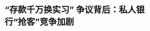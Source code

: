 <!DOCTYPE html>
<html lang="zh-CN">

<head>
    
<title>“存款千万换实习” 争议背后：私人银行“抢客”竞争加剧_腾讯新闻</title>
<meta name="keywords" content="私人银行,高净值人群,高净值客户,兴业银行,实习,中国工商银行,存款">
<meta name="description" content="图片由AI生成伴随兴业银行的道歉，该行“存入1000万可获得名企实习机会”项目因有损公平竞争等诸多因素而关停。不过，目前各大银行的私人银行“抢客大战”仍在暗流涌动。实际上，服务好高净值客户的子女教育、为留学实习提供便利，本身正是私人银行的重要工作之一，也是私行揽客的常规动作。比如，中信银行私人银行联手集团...">
<meta name="author" content="腾讯网">
<meta name="copyright" content="Copyright 1998 - 2025 Tencent. All Rights Reserved">
<meta property="og:type" content="news" />

<meta property="og:title" content="“存款千万换实习” 争议背后：私人银行“抢客”竞争加剧_腾讯新闻" />
<meta property="og:description" content="图片由AI生成伴随兴业银行的道歉，该行“存入1000万可获得名企实习机会”项目因有损公平竞争等诸多因素而关停。不过，目前各大银行的私人银行“抢客大战”仍在暗流涌动。实际上，服务好高净值客户的子女教育、为留学实习提供便利，本身正是私人银行的重要工作之一，也是私行揽客的常规动作。比如，中信银行私人银行联手集团..." />
<meta property="og:url" content="https://news.qq.com/rain/a/20250530A06BYM00" />
<meta property="og:image" content="https://inews.gtimg.com/news_ls/OgVkufSbjlDGcJCSB4qVeppTCJRdqev-h8tkgfCOBaGi0AA_640330/0" />
<meta property="article:author" content="南方都市报" />
<meta property="article:published_time" content="2025-05-30 15:46:13" />
<meta property="category" content="finance" />

<meta name="baidu-site-verification" content="jJeIJ5X7pP" />
    <meta charset="utf-8" />
<meta http-equiv="X-UA-Compatible" content="IE=Edge" />
<meta name="viewport" content="width=device-width, initial-scale=1, shrink-to-fit=no" />
<link rel="dns-prefetch" href="mat1.gtimg.com">
<link rel="dns-prefetch" href="i.news.qq.com">
<link rel="shortcut icon" href="https://mat1.gtimg.com/qqcdn/qqindex2021/favicon.ico">
<script nomodule="true" src="https://mat1.gtimg.com/qqcdn/qqindex2021/common-static/20240515201444/core3-37-1.min.js"></script>
<script>
  try {
    if (!window.IntersectionObserver) {
      var observerScript = document.createElement('script');
      observerScript.src = "https://mat1.gtimg.com/qqcdn/qqindex2021/common-static/20241024141058/intersection-observer-polyfill.js";
      document.head.appendChild(observerScript);
    }
  } catch (error) {}
</script>

<script>
  try {
    if (!Element.prototype.scrollTo) {
      var scrollScript = document.createElement('script');
      scrollScript.src = "https://mat1.gtimg.com/qqcdn/qqindex2021/common-static/20241025153001/scroll-behavior-polyfill.js";
      document.head.appendChild(scrollScript);
    }
  } catch (error) {}
</script>
<script>
  try {
    if ('scrollRestoration' in window.history) {
      window.history.scrollRestoration = 'manual';
    }
    window.isPcClient = Boolean(window.electron) && (
      window.navigator.userAgent.indexOf('pc-client') > 0 ||
      window.navigator.userAgent.indexOf('TencentNews') > 0
    );
  } catch {}
</script>
<script>
  try {
    if (window.isPcClient) {
      var bodyStyle = document.createElement('style');
      bodyStyle.innerText = 'body{ zoom: 0.95 }';
      document.head.appendChild(bodyStyle);
    }
  } catch {}
</script>
<script>
  window.DATA = {"url":"https://view.inews.qq.com/a/20250530A06BYM00","article_id":"20250530A06BYM00","article_type":"0","title":"“存款千万换实习” 争议背后：私人银行“抢客”竞争加剧","desc":"图片由AI生成伴随兴业银行的道歉，该行“存入1000万可获得名企实习机会”项目因有损公平竞争等诸多因素而关停。不过，目前各大银行的私人银行“抢客大战”仍在暗流涌动。实际上，服务好高净值客户的子女教育、为留学实习提供便利，本身正是私人银行的重要工作之一，也是私行揽客的常规动作。比如，中信银行私人银行联手集团...","iNewsRecommendLevel":1,"abstract":"图片由AI生成伴随兴业银行的道歉，该行“存入1000万可获得名企实习机会”项目因有损公平竞争等诸多因素而关停。不过，目前各大银行的私人银行“抢客大战”仍在暗流涌动。实际上，服务好高净值客户的子女教育、为留学实习提供便利，本身正是私人银行的重要工作之一，也是私行揽客的常规动作。比如，中信银行私人银行联手集团...","catalog1":"finance","ad_channel_sign":"finance","introduction":"","media":"南方都市报","media_id":"5054587","pubtime":"2025-05-30 15:46:13","comment_id":"8416195371","political":0,"cmsId":"20250530A06BYM00","cms_id":"20250530A06BYM00","closeAllAd":0,"closeAllFavorite":false,"originContent":{"directory":{"ai_list":[{"desc":"兴业银行道歉并关停争议项目","link":"AIPOS_0"},{"desc":"私人银行服务高净值客户子女教育","link":"AIPOS_1"},{"desc":"各大银行维系高净值客户方法论","link":"AIPOS_2"},{"desc":"私人银行资产管理规模增长","link":"AIPOS_3"},{"desc":"私人银行服务精细化差异化","link":"AIPOS_4"}],"enable":2,"list":null},"text":"\u003cdiv class=\"rich_media_content\"\u003e\u003cdiv class=\"section nd-element nd-img\" data-exeditor-arbitrary-box=\"wrap\"\u003e\u003cp\u003e\u003c!--IMG_0--\u003e\u003c/p\u003e\u003cp style=\"line-height: 24px; margin-bottom: 0px; margin-left: 0px; margin-right: 0px; margin-top: 10px; padding: 0px\" class=\"nd-element J_ndimg_h5\"\u003e\u003cspan style=\"font-size: 16px\"\u003e\u003cspan style=\"color: rgb(141, 141, 141)\"\u003e图片由AI生成\u003c/span\u003e\u003c/span\u003e\u003c/p\u003e\u003c/div\u003e\u003csection style=\"border: 0px none; box-sizing: border-box; padding: 0px; position: relative\" class=\"section ndappeditor ndappeditorv3\" data-exeditor-arbitrary-box=\"wrap\"\u003e\u003csection style=\"background-color: #f3f4f5; color: #999; margin: 0px auto; padding: 35px\" class=\"bgcolor-change\" data-exeditor-arbitrary-box=\"wrap\"\u003e\u003cp style=\"background-color: transparent\"\u003e\u003cspan style=\"color: rgb(153, 153, 153)\"\u003e\u003cspan style=\"background-color: transparent\"\u003e伴随\u003c!--SECURE_LINK_BEGIN_0--\u003e兴业银行\u003c!--SECURE_LINK_END_0--\u003e的道歉，该行“存入1000万可获得名企实习机会”项目因有损公平竞争等诸多因素而关停。不过，目前各大银行的私人银行“抢客大战”仍在暗流涌动。\u003c/span\u003e\u003c/span\u003e\u003c/p\u003e\u003cp style=\"background-color: transparent\"\u003e\u003c/p\u003e\u003cp style=\"background-color: transparent\"\u003e\u003cspan style=\"color: rgb(153, 153, 153)\"\u003e\u003cspan style=\"background-color: transparent\"\u003e实际上，服务好高净值客户的子女教育、为留学实习提供便利，本身正是私人银行的重要工作之一，也是私行揽客的常规动作。比如，\u003c!--SECURE_LINK_BEGIN_1--\u003e中信银行\u003c!--SECURE_LINK_END_1--\u003e私人银行联手集团内各金融公司资源，为高净值客户子女打造集合金融全牌照和实业平台的实习资源，提供“1周集训+2至4周实习”机会等。在招联首席研究员董希淼看来，“相互提供支持是符合商业逻辑的”。\u003c/span\u003e\u003c/span\u003e\u003c/p\u003e\u003cp style=\"background-color: transparent\"\u003e\u003c/p\u003e\u003cp style=\"background-color: transparent\"\u003e\u003cspan style=\"color: rgb(153, 153, 153)\"\u003e\u003cspan style=\"background-color: transparent\"\u003e不只是子女教育，南都湾财社记者注意到，目前各大银行维系高净值客户的“方法论”不一，可谓各有招式、各显神通。\u003c/span\u003e\u003c/span\u003e\u003c/p\u003e\u003c/section\u003e\u003c!--MID_AD_0--\u003e\u003c!--EOP_0--\u003e\u003c/section\u003e\u003c!--MID_ARTICLE_AD_0--\u003e\u003c!--PARAGRAPH_0--\u003e\u003cblockquote\u003e\u003cp\u003e\u003cstrong\u003e剑指高净值圈层\u003c/strong\u003e\u003c/p\u003e\u003cp\u003e\u003cstrong\u003e向慈善、科技、医养等板块“出牌”\u003c/strong\u003e\u003c/p\u003e\u003c/blockquote\u003e\u003cp\u003e\u003cstrong\u003e\u003c!--SECURE_LINK_BEGIN_2--\u003e工商银行\u003c!--SECURE_LINK_END_2--\u003e\u003c/strong\u003e私人银行为高端客群打出“\u003cstrong\u003e金融赋能慈善\u003c/strong\u003e”牌。在中华慈善总会2025年善家传承交流会上，私人银行部相关人士介绍，工商银行目前服务的私银客户超过30万户，相当一部分私银客户已参与或计划\u003cstrong\u003e参与慈善捐赠\u003c/strong\u003e，以企业家为代表的高净值人群已成为我国慈善事业的中坚力量。加强对高净值人群参与慈善的规律研究，对构建大慈善发展格局具有重要意义。\u003c/p\u003e\u003cp\u003e另一家国有大行也在深化服务品质。 2024年末，\u003cstrong\u003e建行私人银行中心\u003c/strong\u003e共计248家；私人银行客户金融资产2.78万亿元，较上年增长10.31%；私人银行客户23.15万人，较上年增长8.81%。记者在其官网看到，除了资产管理和综合金融两大服务板块外，该行提供的增值服务包里，囊括了\u003cstrong\u003e法律服务、子女教育、健康关爱、紧急救援和养老服务\u003c/strong\u003e等内容。子女教育则放在相对重要位置，并以\u003cstrong\u003e海外教育服务\u003c/strong\u003e为主，包括出国留学和海外研学两大项服务。该行表示，私行海外教育服务以与第三方专业机构合作为主，客户经理或财富顾问通过提升海外教育相关专业知识，同时借助第三方机构的专业优势，为客户提供出国留学服务及海外研学服务。\u003c!--MID_AD_1--\u003e\u003c!--EOP_1--\u003e\u003c/p\u003e\u003c!--MID_ARTICLE_AD_1--\u003e\u003c!--PARAGRAPH_1--\u003e\u003cp\u003e\u003cstrong\u003e\u003c!--SECURE_LINK_BEGIN_3--\u003e邮储银行\u003c!--SECURE_LINK_END_3--\u003e\u003c/strong\u003e在国有行阵营规模偏小。该行表示，推进重点城市私行中心建设，提供与网点差异化的买方投顾服务，以打造专属产品货架、高端医疗权益、家族信托等为抓手，初步实现私行业务破局。去年，该行私人银行客户数增长近27%。\u003c/p\u003e\u003cp\u003e\u003cstrong\u003e\u003c!--SECURE_LINK_BEGIN_4--\u003e平安银行\u003c!--SECURE_LINK_END_4--\u003e\u003c/strong\u003e私人银行则发力\u003cstrong\u003e“医疗健康”\u003c/strong\u003e服务，用非金融权益增强客户黏性。据悉，其私行中心依托集团的综合化资源优势，为高端客户提供医疗、养老、慈善、教育等系列权益，增强金融服务的“软实力”。\u003c/p\u003e\u003cp\u003e\u003cstrong\u003e家族信托\u003c/strong\u003e成为\u003cstrong\u003e\u003c!--SECURE_LINK_BEGIN_5--\u003e招商银行\u003c!--SECURE_LINK_END_5--\u003e\u003c/strong\u003e私行资产规模的新增长点。记者注意到，伴随着改革开放后的第一代民营企业家集中进入交班年龄，传承需求加深了市场对家族信托这一工具的认知，也推动家族信托进入快车道。近年来，招行私行的数字化经营再进一步，推出了“家族云信托”。\u003c/p\u003e\u003cp\u003e汇丰也在加速“掘金”中国财富市场。\u003cstrong\u003e汇丰中国\u003c/strong\u003e方面向南都湾财社表示，已在包括\u003cstrong\u003e北上广深内的八个内地主要城市\u003c/strong\u003e开设了新一代财富管理旗舰网点。其中，今年开业的成都以及杭州的新一代网点均设有常驻的环球私人银行服务团队及专属会客空间，通过“金融+生活”的新服务模式更加贴近本地高净值客户。汇丰中国环球私人银行强调，将深化\u003cstrong\u003e下一代教育\u003c/strong\u003e与\u003cstrong\u003e家族企业出海\u003c/strong\u003e支持，通过家族治理和教育项目培养企业接班人的领导能力，并协助其实现全球化业务拓展。\u003c!--MID_AD_2--\u003e\u003c!--EOP_2--\u003e\u003c/p\u003e\u003c!--MID_ARTICLE_AD_2--\u003e\u003c!--PARAGRAPH_2--\u003e\u003cblockquote\u003e\u003cp\u003e\u003cstrong\u003e“万亿元俱乐部”高手济济，\u003c/strong\u003e\u003c/p\u003e\u003cp\u003e\u003cstrong\u003e600万只是“起步价”\u003c/strong\u003e\u003c/p\u003e\u003c/blockquote\u003e\u003cp\u003e不过，从行业数据俯瞰私人银行竞争的众生相，可能更客观。\u003c/p\u003e\u003cp\u003e截至2024年末，国内13家主要银行的私人银行客户总数达171.31万户，较2023年增长25.45万户，增幅达17.4%。\u003c/p\u003e\u003cp\u003e记者统计梳理看到，在中资银行阵营，\u003cstrong\u003e私行资产管理规模（AUM ）“万亿元俱乐部”成员共有8家\u003c/strong\u003e，成为高净值人群的“聚宝盆”，分别为工商银行、\u003c!--SECURE_LINK_BEGIN_6--\u003e农业银行\u003c!--SECURE_LINK_END_6--\u003e、\u003c!--SECURE_LINK_BEGIN_7--\u003e中国银行\u003c!--SECURE_LINK_END_7--\u003e、\u003c!--SECURE_LINK_BEGIN_8--\u003e建设银行\u003c!--SECURE_LINK_END_8--\u003e、招商银行、平安银行、\u003c!--SECURE_LINK_BEGIN_9--\u003e交通银行\u003c!--SECURE_LINK_END_9--\u003e、中信银行。兴业银行是“后备队”，至去年底其私人银行7.7万户，资产管理规模为0.96万亿元。\u003c/p\u003e\u003cp\u003e工商银行私人银行的资产管理规模（AUM）截至2024年末达到3.47万亿元，增速为13.2%，居全行业首位。在股份行阵营，招商银行一骑绝尘。\u003c/p\u003e\u003cp\u003e置身于当前商业银行零售业务面临压力的背景下，私人银行业务成为典型的高价值增长板块。\u003cstrong\u003e德勤中国\u003c/strong\u003e金融服务业研究中心近日发布\u003cstrong\u003e《中国银行业2024年发展回顾及2025年展望》\u003c/strong\u003e报告认为，当前银行业进入低利率、低利差、低盈利时代。在银行传统零售业务增长乏力之际，私人银行业务凭借高净值客户资产规模的稳定性和高附加值，已成为商业银行稳定中短期业绩、长期优化客户结构的重要引擎。各家商业银行正在持续深挖高净值客群价值，构筑私人银行业务竞争壁垒。\u003c!--MID_AD_3--\u003e\u003c!--EOP_3--\u003e\u003c/p\u003e\u003c!--MID_ARTICLE_AD_3--\u003e\u003c!--PARAGRAPH_3--\u003e\u003cp\u003e以大湾区为例，来自 2024胡润财富报告数据，粤港澳大湾区拥有\u003cstrong\u003e千万元人民币资产的高净值家庭51万户\u003c/strong\u003e，拥有\u003cstrong\u003e亿元资产的超高净值家庭3万户\u003c/strong\u003e，财富管理服务潜能依然巨大。\u003c/p\u003e\u003cp\u003e南都湾财社记者注意到，上述商业银行私人银行个人金融资产管理规模（AUM）的\u003cstrong\u003e同比增速\u003c/strong\u003e，普遍都明显高于同期零售客户资产管理规模和同期银行营业收入等关键指标。\u003c/p\u003e\u003cp\u003e剑指高净值圈层，也考验的各家银行的功力。记者注意到， 跻身的私人银行业务的座上宾，有一个基本门槛。\u003cstrong\u003e原银监会\u003c/strong\u003e此前发布的《商业银行理财产品销售办法》，明确对私人银行客户标准的设置为\u003cstrong\u003e金融净资产达到600万元（含）\u003c/strong\u003e人民币以上即可，但各行在具体执行中并不统一。比如，招商银行私人银行客户为月日均全折人民币总资产在1000万元及以上的零售客户。实际上，对于招行而言，千万资产只是“起步价”。据招商银行的工作人员介绍，目前私行M1对应1000万元及以上至5000万元(不含)，私行M2对应5000万元及以上至1亿元(不含)，私行M3对应1亿元及以上。\u003c!--MID_AD_4--\u003e\u003c!--EOP_4--\u003e\u003c/p\u003e\u003c!--MID_ARTICLE_AD_4--\u003e\u003c!--PARAGRAPH_4--\u003e\u003cp\u003e工商银行、农业银行私人银行客户的普遍标准是800万元。平安银行为客户近三月任意一月的日均资产超过600万元；浦发银行为月日均金融资产600万元以上；中信银行为个人管理资产月日均余额达到600万元及以上。记者看到，从各大银行公开的数据看，私行客户人均资产远在门槛之上。比如\u003cstrong\u003e招行私行客户人均资产就超过2500万元，平安银行也超过2000万元\u003c/strong\u003e。\u003c/p\u003e\u003cp\u003e值得注意的是，上述“金融资产\u003cstrong\u003e”并不包括客户房产、爱车，而主要包括基金、保险、理财产品等在内的资产\u003c/strong\u003e。\u003c/p\u003e\u003cp\u003e据记者观察，各大银行的私人银行业务形成了多元化的服务结构，基本可以视为“金融+非金融”服务。“非金融”类别的延展空间明显更开阔，除了常见的子女教育、保险、财务、税收、法务咨询等内容，还包括二代接班出谋划策、相亲、赴中外各大博物馆考察、代购奢侈品、私人飞机租赁、南极定制游、代请菲佣等非常具体的个性化服务。一言蔽之，服务的“精细化差异化”将成为私人银行掳获大客户“芳心”的重要筹码。\u003c/p\u003e\u003cblockquote\u003e\u003cp\u003e\u003cstrong\u003e高净值家庭去年物质消费下降，\u003c/strong\u003e\u003c/p\u003e\u003cp\u003e\u003cstrong\u003e“精细化”服务风向标或有变化\u003c/strong\u003e\u003c/p\u003e\u003c/blockquote\u003e\u003cp\u003e不过，面向高端圈层的服务方向或有微妙变化。2025年3月，胡润研究院“中国高净值人群品质生活报告”显示，与往年相比，中国\u003cstrong\u003e高净值家庭在过去一年的物质消费整体下降了12%\u003c/strong\u003e，受传统奢侈品和高端烟酒茶消费收缩的影响，去年\u003cstrong\u003e高端消费市场规模也下降2%\u003c/strong\u003e至1.63万亿元。对此胡润研究院提醒，更加\u003cstrong\u003e聚焦高净值人群对精神层面的关注\u003c/strong\u003e，比如如何提升幸福感成为关键议题。\u003c/p\u003e\u003cp\u003e关于\u003cstrong\u003e“精细化”服务的颗粒度和风向标\u003c/strong\u003e也值得注意。记者看到，高净值人群对家政服务与家庭顾问的需求正日益多样化与精细化。报告指出，保姆/看护、清洁工和司机仍是家政服务的主流选择，但厨师在亿元资产以上的超高净值家庭中热度提升。在家庭顾问服务方面，健康依然是核心诉求，健身教练、营养师和家庭医生位居高净值人群最青睐的前三位。同时，资产规划师和律师也排名靠前。值得一提的是，高净值人群中有近九成计划在未来两年内继续深造。\u003c/p\u003e\u003cp\u003e采写：南都湾财社记者 卢亮\u003c/p\u003e\u003cdiv powered-by=\"qqnews_ex-editor\"\u003e\u003c/div\u003e\u003cstyle\u003e.rich_media_content{--news-tabel-th-night-color: #444444;--news-font-day-color: #333;--news-font-night-color: #d9d9d9;--news-bottom-distance: 22px}.rich_media_content p:not([data-exeditor-arbitrary-box=image-box]){letter-spacing:.5px;line-height:30px;margin-bottom:var(--news-bottom-distance);word-wrap:break-word}.rich_media_content{color:var(--news-font-day-color);font-size:18px}@media(prefers-color-scheme:dark){body:not([data-weui-theme=light]):not([dark-mode-disable=true]) .rich_media_content p:not([data-exeditor-arbitrary-box=image-box]){letter-spacing:.5px;line-height:30px;margin-bottom:var(--news-bottom-distance);word-wrap:break-word}body:not([data-weui-theme=light]):not([dark-mode-disable=true]) .rich_media_content{color:var(--news-font-night-color)}}.data_color_scheme_dark .rich_media_content p:not([data-exeditor-arbitrary-box=image-box]){letter-spacing:.5px;line-height:30px;margin-bottom:var(--news-bottom-distance);word-wrap:break-word}.data_color_scheme_dark .rich_media_content{color:var(--news-font-night-color)}.data_color_scheme_dark .rich_media_content{font-size:18px}.rich_media_content p[data-exeditor-arbitrary-box=image-box]{margin-bottom:11px}.rich_media_content\u003ediv:not(.qnt-video),.rich_media_content\u003esection{margin-bottom:var(--news-bottom-distance)}.rich_media_content hr{margin-bottom:var(--news-bottom-distance)}.rich_media_content .link_list{margin:0;margin-top:20px;min-height:0!important}.rich_media_content blockquote{background:#f9f9f9;border-left:6px solid #ccc;margin:1.5em 10px;padding:.5em 10px}.rich_media_content blockquote p{margin-bottom:0!important}.data_color_scheme_dark .rich_media_content blockquote{background:#323232}@media(prefers-color-scheme:dark){body:not([data-weui-theme=light]):not([dark-mode-disable=true]) .rich_media_content blockquote{background:#323232}}.rich_media_content ol[data-ex-list]{--ol-start: 1;--ol-list-style-type: decimal;list-style-type:none;counter-reset:olCounter calc(var(--ol-start,1) - 1);position:relative}.rich_media_content ol[data-ex-list]\u003eli\u003e:first-child::before{content:counter(olCounter,var(--ol-list-style-type)) '. ';counter-increment:olCounter;font-variant-numeric:tabular-nums;display:inline-block}.rich_media_content ul[data-ex-list]{--ul-list-style-type: circle;list-style-type:none;position:relative}.rich_media_content ul[data-ex-list].nonUnicode-list-style-type\u003eli\u003e:first-child::before{content:var(--ul-list-style-type) ' ';font-variant-numeric:tabular-nums;display:inline-block;transform:scale(0.5)}.rich_media_content ul[data-ex-list].unicode-list-style-type\u003eli\u003e:first-child::before{content:var(--ul-list-style-type) ' ';font-variant-numeric:tabular-nums;display:inline-block;transform:scale(0.8)}.rich_media_content ol:not([data-ex-list]){padding-left:revert}.rich_media_content ul:not([data-ex-list]){padding-left:revert}.rich_media_content table{display:table;border-collapse:collapse;margin-bottom:var(--news-bottom-distance)}.rich_media_content table th,.rich_media_content table td{word-wrap:break-word;border:1px solid #ddd;white-space:nowrap;padding:2px 5px}.rich_media_content table th{font-weight:700;background-color:#f0f0f0;text-align:left}.rich_media_content table p{margin-bottom:0!important}.data_color_scheme_dark .rich_media_content table th{background:var(--news-tabel-th-night-color)}@media(prefers-color-scheme:dark){body:not([data-weui-theme=light]):not([dark-mode-disable=true]) .rich_media_content table th{background:var(--news-tabel-th-night-color)}}.rich_media_content .qqnews_image_desc,.rich_media_content p[type=om-image-desc]{line-height:20px!important;text-align:center!important;font-size:14px!important;color:#666!important}.rich_media_content div[data-exeditor-arbitrary-box=wrap]:not([data-exeditor-arbitrary-box-special-style]){max-width:100%}.rich_media_content .qqnews-content{--wmfont: 0;--wmcolor: transparent;font-size:var(--wmfont);color:var(--wmcolor);line-height:var(--wmfont)!important;margin-bottom:var(--wmfont)!important}.rich_media_content .qqnews_sign_emphasis{background:#f7f7f7}.rich_media_content .qqnews_sign_emphasis ol{word-wrap:break-word;border:none;color:#5c5c5c;line-height:28px;list-style:none;margin:14px 0 6px;padding:16px 15px 4px}.rich_media_content .qqnews_sign_emphasis p{margin-bottom:12px!important}.rich_media_content .qqnews_sign_emphasis ol\u003eli\u003ep{padding-left:30px}.rich_media_content .qqnews_sign_emphasis ol\u003eli{list-style:none}.rich_media_content .qqnews_sign_emphasis ol\u003eli\u003ep:first-child::before{margin-left:-30px;content:counter(olCounter,decimal) ''!important;counter-increment:olCounter!important;font-variant-numeric:tabular-nums!important;background:#37f;border-radius:2px;color:#fff;font-size:15px;font-style:normal;text-align:center;line-height:18px;width:18px;height:18px;margin-right:12px;position:relative;top:-1px}.data_color_scheme_dark .rich_media_content .qqnews_sign_emphasis{background:#262626}.data_color_scheme_dark .rich_media_content .qqnews_sign_emphasis ol\u003eli\u003ep{color:#a9a9a9}@media(prefers-color-scheme:dark){body:not([data-weui-theme=light]):not([dark-mode-disable=true]) .rich_media_content .qqnews_sign_emphasis{background:#262626}body:not([data-weui-theme=light]):not([dark-mode-disable=true]) .rich_media_content .qqnews_sign_emphasis ol\u003eli\u003ep{color:#a9a9a9}}.rich_media_content h1,.rich_media_content h2,.rich_media_content h3,.rich_media_content h4,.rich_media_content h5,.rich_media_content h6{margin-bottom:var(--news-bottom-distance);font-weight:700}.rich_media_content h1{font-size:20px}.rich_media_content h2,.rich_media_content h3{font-size:19px}.rich_media_content h4,.rich_media_content h5,.rich_media_content h6{font-size:18px}.rich_media_content li:empty{display:none}.rich_media_content ul,.rich_media_content ol{margin-bottom:var(--news-bottom-distance)}.rich_media_content div\u003ep:only-child{margin-bottom:0!important}.rich_media_content .cms-cke-widget-title-wrap p{margin-bottom:0!important}\u003c/style\u003e\u003c/div\u003e","version":"v2"},"originAttribute":{"IMG_0":{"bigOrigUrl":"https://inews.gtimg.com/om_bt/OatUpvodjiwNHkLW-lztxkk0vUA3E13NaidGH_9gM36MEAA/0","compressUrl":"https://inews.gtimg.com/om_bt/OatUpvodjiwNHkLW-lztxkk0vUA3E13NaidGH_9gM36MEAA/641","desc":"","fullPic":"1","height":427,"imgurl0":"https://inews.gtimg.com/om_bt/OatUpvodjiwNHkLW-lztxkk0vUA3E13NaidGH_9gM36MEAA/0","imgurl1000":"https://inews.gtimg.com/om_bt/OatUpvodjiwNHkLW-lztxkk0vUA3E13NaidGH_9gM36MEAA/1000","islong":0,"origUrl":"https://inews.gtimg.com/om_bt/OatUpvodjiwNHkLW-lztxkk0vUA3E13NaidGH_9gM36MEAA/641","size":174,"style":"display: inline-block; max-width: 100%; width: 960px","thumb":"https://inews.gtimg.com/om_bt/OatUpvodjiwNHkLW-lztxkk0vUA3E13NaidGH_9gM36MEAA_181x181s/0","url":"https://inews.gtimg.com/om_bt/OatUpvodjiwNHkLW-lztxkk0vUA3E13NaidGH_9gM36MEAA/641","width":641},"SECURE_LINK_BEGIN_0":{"cms_orig_info":{"desc":"兴业银行","trust_level":1,"type":"huaci_stock","url":"https://wzq.tenpay.com/mm/detail?type=1\u0026scode=601166\u0026stat_data=Ozm00p000n006"},"desc":"兴业银行","trust_level":1,"type":"huaci_stock","url":"https://wzq.tenpay.com/mm/detail?type=1\u0026scode=601166\u0026stat_data=Ozm00p000n006"},"SECURE_LINK_BEGIN_1":{"cms_orig_info":{"desc":"中信银行","trust_level":1,"type":"huaci_stock","url":"https://wzq.tenpay.com/mm/detail?type=1\u0026scode=601998\u0026stat_data=Ozm00p000n006"},"desc":"中信银行","trust_level":1,"type":"huaci_stock","url":"https://wzq.tenpay.com/mm/detail?type=1\u0026scode=601998\u0026stat_data=Ozm00p000n006"},"SECURE_LINK_BEGIN_2":{"cms_orig_info":{"desc":"工商银行","trust_level":1,"type":"","url":"https://wzq.tenpay.com/mm/detail?type=1\u0026scode=601398\u0026stat_data=Ozm00p000n006"},"desc":"工商银行","trust_level":1,"type":"","url":"https://wzq.tenpay.com/mm/detail?type=1\u0026scode=601398\u0026stat_data=Ozm00p000n006"},"SECURE_LINK_BEGIN_3":{"cms_orig_info":{"desc":"邮储银行","trust_level":1,"type":"","url":"https://wzq.tenpay.com/mm/detail?type=1\u0026scode=601658\u0026stat_data=Ozm00p000n006"},"desc":"邮储银行","trust_level":1,"type":"","url":"https://wzq.tenpay.com/mm/detail?type=1\u0026scode=601658\u0026stat_data=Ozm00p000n006"},"SECURE_LINK_BEGIN_4":{"cms_orig_info":{"desc":"平安银行","trust_level":1,"type":"","url":"https://wzq.tenpay.com/mm/detail?type=0\u0026scode=000001\u0026stat_data=Ozm00p000n006"},"desc":"平安银行","trust_level":1,"type":"","url":"https://wzq.tenpay.com/mm/detail?type=0\u0026scode=000001\u0026stat_data=Ozm00p000n006"},"SECURE_LINK_BEGIN_5":{"cms_orig_info":{"desc":"招商银行","trust_level":1,"type":"","url":"https://wzq.tenpay.com/mm/detail?type=1\u0026scode=600036\u0026stat_data=Ozm00p000n006"},"desc":"招商银行","trust_level":1,"type":"","url":"https://wzq.tenpay.com/mm/detail?type=1\u0026scode=600036\u0026stat_data=Ozm00p000n006"},"SECURE_LINK_BEGIN_6":{"cms_orig_info":{"desc":"农业银行","trust_level":1,"type":"huaci_stock","url":"https://wzq.tenpay.com/mm/detail?type=1\u0026scode=601288\u0026stat_data=Ozm00p000n006"},"desc":"农业银行","trust_level":1,"type":"huaci_stock","url":"https://wzq.tenpay.com/mm/detail?type=1\u0026scode=601288\u0026stat_data=Ozm00p000n006"},"SECURE_LINK_BEGIN_7":{"cms_orig_info":{"desc":"中国银行","trust_level":1,"type":"huaci_stock","url":"https://wzq.tenpay.com/mm/detail?type=1\u0026scode=601988\u0026stat_data=Ozm00p000n006"},"desc":"中国银行","trust_level":1,"type":"huaci_stock","url":"https://wzq.tenpay.com/mm/detail?type=1\u0026scode=601988\u0026stat_data=Ozm00p000n006"},"SECURE_LINK_BEGIN_8":{"cms_orig_info":{"desc":"建设银行","trust_level":1,"type":"huaci_stock","url":"https://wzq.tenpay.com/mm/detail?type=1\u0026scode=601939\u0026stat_data=Ozm00p000n006"},"desc":"建设银行","trust_level":1,"type":"huaci_stock","url":"https://wzq.tenpay.com/mm/detail?type=1\u0026scode=601939\u0026stat_data=Ozm00p000n006"},"SECURE_LINK_BEGIN_9":{"cms_orig_info":{"desc":"交通银行","trust_level":1,"type":"huaci_stock","url":"https://wzq.tenpay.com/mm/detail?type=1\u0026scode=601328\u0026stat_data=Ozm00p000n006"},"desc":"交通银行","trust_level":1,"type":"huaci_stock","url":"https://wzq.tenpay.com/mm/detail?type=1\u0026scode=601328\u0026stat_data=Ozm00p000n006"},"SECURE_LINK_END_0":{"trust_level":1},"SECURE_LINK_END_1":{"trust_level":1},"SECURE_LINK_END_2":{"trust_level":1},"SECURE_LINK_END_3":{"trust_level":1},"SECURE_LINK_END_4":{"trust_level":1},"SECURE_LINK_END_5":{"trust_level":1},"SECURE_LINK_END_6":{"trust_level":1},"SECURE_LINK_END_7":{"trust_level":1},"SECURE_LINK_END_8":{"trust_level":1},"SECURE_LINK_END_9":{"trust_level":1}},"selfDeclare":{},"userAddress":"广东","card":{"chlid":"5054587","chlname":"南方都市报","desc":"换一种方式，南都在现场。","icon":"https://inews.gtimg.com/om_ls/Okua448XR5GxDywZNr0hbQDhs87nPQr8aSEuLAgJ4itTkAA_200200/0","msgEntry":1,"uin":"ec297390e995765fd67d94bd42d81c57d0","update_frequency":"0","vip_desc":"南方都市报官方账号","vip_icon_night":"http://inews.gtimg.com/newsapp_ls/0/14876049528/0","vip_place":"left","vip_type":"30013","vip_icon":"http://inews.gtimg.com/newsapp_ls/0/14876049251/0","vip_type_new":"30013","suid":"8QMf2H1a6IQUsTfY","liveInfo":{"roomID":"1383387398","roomStatus":"1","cms_id":"PLV2025053004749200","article_type":"575"},"cpLevel":1},"interationCount":{"like":1,"collect":1,"share":8},"payment_info":{},"article_is_pay":false,"payment_column_info_v1":{"is_column_pay":false,"read_count_all":0},"tag_info_item":null,"contentWordsNum":2769,"extraProperty":{"FeedbackDetailDisableInsert":1,"zanSkinType":""},"relateWelfare":{},"aiSwitch":true,"isOversize":false,"videoArr":[]};
</script>
<script>
  window.channelInfo = {"channelConfig":{"channelNav":[{"_auto_id":"1","active_alien_img":"","alien_img":"","channel_id":"news_news_home","is_local":"0","link":"https://www.qq.com","name_cn":"首页","name_en":"home"},{"_auto_id":"2","active_alien_img":"","alien_img":"","channel_id":"news_news_top","is_local":"0","link":"","name_cn":"要闻","name_en":"news"},{"_auto_id":"4","active_alien_img":"","alien_img":"","channel_id":"news_news_bj","is_local":"1","link":"","name_cn":"北京","name_en":"bj"},{"_auto_id":"5","active_alien_img":"","alien_img":"","channel_id":"news_news_finance","is_local":"0","link":"","name_cn":"财经","name_en":"finance"},{"_auto_id":"6","active_alien_img":"","alien_img":"","channel_id":"news_news_tech","is_local":"0","link":"","name_cn":"科技","name_en":"tech"},{"_auto_id":"7","active_alien_img":"","alien_img":"","channel_id":"tv","is_local":"0","link":"https://v.qq.com/channel/tv/?ptag=qqnews","name_cn":"电视剧","name_en":"tv"},{"_auto_id":"8","active_alien_img":"","alien_img":"","channel_id":"news_news_qa","is_local":"0","link":"","name_cn":"热问","name_en":"qa"},{"_auto_id":"9","active_alien_img":"","alien_img":"","channel_id":"news_news_ent","is_local":"0","link":"","name_cn":"娱乐","name_en":"ent"},{"_auto_id":"10","active_alien_img":"","alien_img":"","channel_id":"variety","is_local":"0","link":"https://v.qq.com/channel/variety/?ptag=qqnews","name_cn":"综艺","name_en":"variety"},{"_auto_id":"11","active_alien_img":"","alien_img":"","channel_id":"news_news_sports","is_local":"0","link":"","name_cn":"体育","name_en":"sports"},{"_auto_id":"13","active_alien_img":"","alien_img":"","channel_id":"news_news_nba","is_local":"0","link":"","name_cn":"NBA","name_en":"nba"},{"_auto_id":"14","active_alien_img":"","alien_img":"","channel_id":"news_news_world","is_local":"0","link":"","name_cn":"国际","name_en":"world"},{"_auto_id":"15","active_alien_img":"","alien_img":"","channel_id":"news_news_mil","is_local":"0","link":"","name_cn":"军事","name_en":"milite"},{"_auto_id":"16","active_alien_img":"","alien_img":"","channel_id":"news_news_auto","is_local":"0","link":"","name_cn":"汽车","name_en":"auto"},{"_auto_id":"17","active_alien_img":"","alien_img":"","channel_id":"news_news_house","is_local":"0","link":"","name_cn":"房产","name_en":"house"},{"_auto_id":"18","active_alien_img":"","alien_img":"","channel_id":"news_news_edu","is_local":"0","link":"","name_cn":"教育","name_en":"edu"},{"_auto_id":"19","active_alien_img":"","alien_img":"","channel_id":"news_news_antip","is_local":"0","link":"","name_cn":"健康","name_en":"health"},{"_auto_id":"20","active_alien_img":"","alien_img":"","channel_id":"news_news_video","is_local":"0","link":"","name_cn":"视频","name_en":"video"},{"_auto_id":"21","active_alien_img":"","alien_img":"","channel_id":"news_news_game","is_local":"0","link":"","name_cn":"游戏","name_en":"games"},{"_auto_id":"22","active_alien_img":"","alien_img":"","channel_id":"news_news_nchupin","is_local":"0","link":"","name_cn":"眼界","name_en":"chupin"},{"_auto_id":"24","active_alien_img":"","alien_img":"","channel_id":"news_news_football","is_local":"0","link":"","name_cn":"足球","name_en":"football"},{"_auto_id":"25","active_alien_img":"","alien_img":"","channel_id":"news_news_kepu","is_local":"0","link":"","name_cn":"科学","name_en":"kepu"},{"_auto_id":"26","active_alien_img":"","alien_img":"","channel_id":"news_news_digi","is_local":"0","link":"","name_cn":"数码","name_en":"digi"},{"_auto_id":"28","active_alien_img":"","alien_img":"","channel_id":"ymzx","is_local":"0","link":"https://gamer.qq.com/v2/cloudgame/game/96897?ichannel=txxwpc0Ftxxwpc1","name_cn":"元梦之星","name_en":"news_news_ymzx"},{"_auto_id":"31","active_alien_img":"","alien_img":"","channel_id":"movie","is_local":"0","link":"https://v.qq.com/channel/movie/?ptag=qqnews","name_cn":"电影","name_en":"movie"},{"_auto_id":"32","active_alien_img":"","alien_img":"","channel_id":"news_news_esport","is_local":"0","link":"","name_cn":"电竞","name_en":"esport"},{"_auto_id":"34","active_alien_img":"","alien_img":"","channel_id":"news_news_history","is_local":"0","link":"","name_cn":"历史","name_en":"history"},{"_auto_id":"35","active_alien_img":"","alien_img":"","channel_id":"news_news_baby","is_local":"0","link":"","name_cn":"育儿","name_en":"baby"},{"_auto_id":"36","active_alien_img":"","alien_img":"","channel_id":"hbjy","is_local":"0","link":"https://gp.qq.com/act/a20250421mnqlx/news.shtml","name_cn":"和平精英","name_en":"news_news_hbjy"},{"_auto_id":"37","active_alien_img":"","alien_img":"","channel_id":"cloud_gamer","is_local":"0","link":"https://gamer.qq.com/?ichannel=txxwpc0Ftxxwpc1","name_cn":"云游戏","name_en":"cloud_gamer"},{"_auto_id":"38","active_alien_img":"","alien_img":"","channel_id":"news_news_lic","is_local":"0","link":"","name_cn":"理财","name_en":"finance_licai"},{"_auto_id":"39","active_alien_img":"","alien_img":"","channel_id":"news_news_istock","is_local":"0","link":"","name_cn":"股票","name_en":"finance_stock"},{"_auto_id":"40","active_alien_img":"","alien_img":"","channel_id":"ren_min_shi_pin","is_local":"0","link":"https://news.qq.com/omn/author/8QMd3Hld74cbujbY?tab=om_video","name_cn":"人民视频","name_en":"ren_min_shi_pin"},{"_auto_id":"41","active_alien_img":"","alien_img":"","channel_id":"news_news_weather","is_local":"0","link":"https://tianqi.qq.com/index.htm","name_cn":"天气","name_en":"weather"}]}};
</script>
<script>
  window.articleConfig = {"rightConfig":[{"_auto_id":"1","category_key":"default","modules":"{\"moduleList\":[{\"title\":\"作者其他文章\",\"id\":\"user_article\"},{\"title\":\"精选视频\",\"id\":\"video_album\",\"videoType\":\"tag\",\"videoId\":\"aUepxrtchGM=\",\"isSticky\":0},{\"title\":\"下载条\",\"id\":\"download_banner\",\"isSticky\":1},{\"title\":\"热点榜\",\"id\":\"hot_rank_list\",\"isSticky\":1},{\"title\":\"广告推广\",\"id\":\"ssp_ad_module\",\"category\":\"ad_ssp\",\"loid\":\"109\",\"isSticky\":1},{\"title\":\"广告推广位\",\"id\":\"c2s_ad_module\",\"category\":\"right_c2s\",\"path\":\"QQcom_all_Rectangle-1|QQcom_all_Rectangle-2|QQcom_all_Rectangle-3\",\"isSticky\":1}]}"},{"_auto_id":"2","category_key":"ent","modules":"{\"moduleList\":[{\"title\":\"作者其他文章\",\"id\":\"user_article\"},{\"title\":\"精选视频\",\"id\":\"video_album\",\"videoType\":\"tag\",\"videoId\":\"aUepxrtchGM=\"},{\"title\":\"下载条\",\"id\":\"download_banner\",\"isSticky\":1},{\"title\":\"热点榜\",\"id\":\"hot_rank_list\",\"isSticky\":1},{\"title\":\"广告推广\",\"id\":\"ssp_ad_module\",\"category\":\"ad_ssp\",\"loid\":\"109\",\"isSticky\":1},{\"title\":\"广告推广\",\"id\":\"ssp_ad_module\",\"category\":\"ad_ssp\",\"loid\":\"117\",\"isSticky\":1}]}"},{"_auto_id":"3","category_key":"game","modules":"{\"moduleList\":[{\"title\":\"作者其他文章\",\"id\":\"user_article\"},{\"title\":\"精选视频\",\"id\":\"video_album\",\"videoType\":\"tag\",\"videoId\":\"aUepxrtchGM=\"},{\"title\":\"热门游戏\",\"id\":\"recommend_game\",\"isSticky\":0},{\"title\":\"下载条\",\"id\":\"download_banner\",\"isSticky\":1},{\"title\":\"热点榜\",\"id\":\"hot_rank_list\",\"isSticky\":1},{\"title\":\"广告推广\",\"id\":\"ssp_ad_module\",\"category\":\"ad_ssp\",\"loid\":\"109\",\"isSticky\":1},{\"title\":\"广告推广位\",\"id\":\"c2s_ad_module\",\"category\":\"right_c2s\",\"path\":\"QQcom_all_Rectangle-1|QQcom_all_Rectangle-2|QQcom_all_Rectangle-3\",\"isSticky\":1}]}"},{"_auto_id":"4","category_key":"tech","modules":"{\"moduleList\":[{\"title\":\"作者其他文章\",\"id\":\"user_article\"},{\"title\":\"精选视频\",\"id\":\"video_album\",\"videoType\":\"tag\",\"videoId\":\"aUepxrtchGM=\"},{\"title\":\"下载条\",\"id\":\"download_banner\",\"isSticky\":1},{\"title\":\"热点榜\",\"id\":\"hot_rank_list\",\"isSticky\":1},{\"title\":\"广告推广\",\"id\":\"ssp_ad_module\",\"category\":\"ad_ssp\",\"loid\":\"109\",\"isSticky\":1},{\"title\":\"广告推广位\",\"id\":\"c2s_ad_module\",\"category\":\"right_c2s\",\"path\":\"QQcom_all_Rectangle-1|QQcom_all_Rectangle-2|QQcom_all_Rectangle-3\",\"isSticky\":1}]}"},{"_auto_id":"5","category_key":"finance","modules":"{\"moduleList\":[{\"title\":\"作者其他文章\",\"id\":\"user_article\"},{\"title\":\"精选视频\",\"id\":\"video_album\",\"videoType\":\"tag\",\"videoId\":\"aUepxrtchGM=\"},{\"title\":\"下载条\",\"id\":\"download_banner\",\"isSticky\":1},{\"title\":\"热点榜\",\"id\":\"hot_rank_list\",\"isSticky\":1},{\"title\":\"广告推广\",\"id\":\"ssp_ad_module\",\"category\":\"ad_ssp\",\"loid\":\"109\",\"isSticky\":1},{\"title\":\"广告推广位\",\"id\":\"c2s_ad_module\",\"category\":\"right_c2s\",\"path\":\"QQcom_all_Rectangle-1|QQcom_all_Rectangle-2|QQcom_all_Rectangle-3\",\"isSticky\":1}]}"},{"_auto_id":"6","category_key":"news","modules":"{\"moduleList\":[{\"title\":\"作者其他文章\",\"id\":\"user_article\"},{\"title\":\"精选视频\",\"id\":\"video_album\",\"videoType\":\"tag\",\"videoId\":\"aUepxrtchGM=\"},{\"title\":\"下载条\",\"id\":\"download_banner\",\"isSticky\":1},{\"title\":\"热点榜\",\"id\":\"hot_rank_list\",\"isSticky\":1},{\"title\":\"广告推广\",\"id\":\"ssp_ad_module\",\"category\":\"ad_ssp\",\"loid\":\"109\",\"isSticky\":1},{\"title\":\"广告推广位\",\"id\":\"c2s_ad_module\",\"category\":\"right_c2s\",\"path\":\"QQcom_all_Rectangle-1|QQcom_all_Rectangle-2|QQcom_all_Rectangle-3\",\"isSticky\":1}]}"},{"_auto_id":"7","category_key":"fashion","modules":"{\"moduleList\":[{\"title\":\"作者其他文章\",\"id\":\"user_article\"},{\"title\":\"精选视频\",\"id\":\"video_album\",\"videoType\":\"tag\",\"videoId\":\"aUepxrtchGM=\"},{\"title\":\"下载条\",\"id\":\"download_banner\",\"isSticky\":1},{\"title\":\"热点榜\",\"id\":\"hot_rank_list\",\"isSticky\":1},{\"title\":\"广告推广\",\"id\":\"ssp_ad_module\",\"category\":\"ad_ssp\",\"loid\":\"109\",\"isSticky\":1},{\"title\":\"广告推广位\",\"id\":\"c2s_ad_module\",\"category\":\"right_c2s\",\"path\":\"QQcom_all_Rectangle-1|QQcom_all_Rectangle-2|QQcom_all_Rectangle-3\",\"isSticky\":1}]}"},{"_auto_id":"8","category_key":"sports","modules":"{\"moduleList\":[{\"title\":\"作者其他文章\",\"id\":\"user_article\"},{\"title\":\"精选视频\",\"id\":\"video_album\",\"videoType\":\"tag\",\"videoId\":\"aUepxrtchGM=\"},{\"title\":\"下载条\",\"id\":\"download_banner\",\"isSticky\":1},{\"title\":\"热点榜\",\"id\":\"hot_rank_list\",\"isSticky\":1},{\"title\":\"广告推广\",\"id\":\"ssp_ad_module\",\"category\":\"ad_ssp\",\"loid\":\"109\",\"isSticky\":1},{\"title\":\"广告推广位\",\"id\":\"c2s_ad_module\",\"category\":\"right_c2s\",\"path\":\"QQcom_all_Rectangle-1|QQcom_all_Rectangle-2|QQcom_all_Rectangle-3\",\"isSticky\":1}]}"},{"_auto_id":"9","category_key":"health","modules":"{\"moduleList\":[{\"title\":\"作者其他文章\",\"id\":\"user_article\"},{\"title\":\"精选视频\",\"id\":\"video_album\",\"videoType\":\"tag\",\"videoId\":\"aUepxrtchGM=\"},{\"title\":\"下载条\",\"id\":\"download_banner\",\"isSticky\":1},{\"title\":\"热点榜\",\"id\":\"hot_rank_list\",\"isSticky\":1},{\"title\":\"广告推广\",\"id\":\"ssp_ad_module\",\"category\":\"ad_ssp\",\"loid\":\"109\",\"isSticky\":1},{\"title\":\"广告推广位\",\"id\":\"c2s_ad_module\",\"category\":\"right_c2s\",\"path\":\"QQcom_all_Rectangle-1|QQcom_all_Rectangle-2|QQcom_all_Rectangle-3\",\"isSticky\":1}]}"},{"_auto_id":"10","category_key":"nba","modules":"{\"moduleList\":[{\"title\":\"作者其他文章\",\"id\":\"user_article\"},{\"title\":\"精选视频\",\"id\":\"video_album\",\"videoType\":\"tag\",\"videoId\":\"aUepxrtchGM=\"},{\"title\":\"下载条\",\"id\":\"download_banner\",\"isSticky\":1},{\"title\":\"热点榜\",\"id\":\"hot_rank_list\",\"isSticky\":1},{\"title\":\"广告推广\",\"id\":\"ssp_ad_module\",\"category\":\"ad_ssp\",\"loid\":\"109\",\"isSticky\":1},{\"title\":\"广告推广位\",\"id\":\"c2s_ad_module\",\"category\":\"right_c2s\",\"path\":\"QQcom_all_Rectangle-1|QQcom_all_Rectangle-2|QQcom_all_Rectangle-3\",\"isSticky\":1}]}"},{"_auto_id":"11","category_key":"edu","modules":"{\"moduleList\":[{\"title\":\"作者其他文章\",\"id\":\"user_article\"},{\"title\":\"精选视频\",\"id\":\"video_album\",\"videoType\":\"tag\",\"videoId\":\"aUWpxLNdg2c=\"},{\"title\":\"下载条\",\"id\":\"download_banner\",\"isSticky\":1},{\"title\":\"热点榜\",\"id\":\"hot_rank_list\",\"isSticky\":1},{\"title\":\"广告推广\",\"id\":\"ssp_ad_module\",\"category\":\"ad_ssp\",\"loid\":\"109\",\"isSticky\":1},{\"title\":\"广告推广位\",\"id\":\"c2s_ad_module\",\"category\":\"right_c2s\",\"path\":\"QQcom_all_Rectangle-1|QQcom_all_Rectangle-2|QQcom_all_Rectangle-3\",\"isSticky\":1}]}"},{"_auto_id":"12","category_key":"ad","modules":"{\"moduleList\":[{\"title\":\"广告推广\",\"id\":\"ssp_ad_module\",\"category\":\"ad_ssp\",\"loid\":\"109\",\"isSticky\":1},{\"title\":\"广告推广位\",\"id\":\"c2s_ad_module\",\"category\":\"right_c2s\",\"path\":\"QQcom_all_Rectangle-1|QQcom_all_Rectangle-2|QQcom_all_Rectangle-3\",\"isSticky\":1}]}"}],"tonglanAdConfig":[{"_auto_id":"1","modules":"{\"moduleList\":[{\"title\":\"广告推广位\",\"id\":\"top\",\"category\":\"top_c2s\",\"path\":\"QQcom_all_Width1-1\"},{\"title\":\"广告推广位\",\"id\":\"bottom\",\"category\":\"bottom_c2s\",\"path\":\"QQcom_all_Width1-2\"}]}"}],"bottomConfig":[],"videoAdConfig":[{"_auto_id":"1","normal_time":"10","switch":"1","video_count":"0","video_time":"0"}],"rightGameConfig":[{"_auto_id":"2","desc":"连续登录送游戏钻石，群雄共聚称霸沙城","icon":"https://inews.gtimg.com/newsapp_bt/0/0627161037914_3816/0","link":"https://s.iwan.qq.com/opengame/tenvideo/index.html?hidestatusbar=1&hidetitlebar=1&immersive=1&syswebview=1&landscape=1&gameid=49085&url=https%3A%2F%2Fgz-file.91ninthpalace.com%2Fwzzx%2Findex_tencent_iwan.html%20&ref_ele=90015","name":"王者之心2"},{"_auto_id":"3","desc":"上线送VIP！万人同屏横扫沙城","icon":"https://inews.gtimg.com/newsapp_bt/0/0627155752146_4584/0","link":"https://s.iwan.qq.com/opengame/tenvideo/index.html?hidestatusbar=1&hidetitlebar=1&immersive=1&landscape=1&syswebview=1&gameid=47203&url=https%3A%2F%2Fcqss2login.bigrnet.com%2Fiwan%2Fh5%2Fplay%2Floading&ref_ele=90015","name":"传奇盛世"},{"_auto_id":"4","desc":"超高爆率，经典玩法","icon":"https://inews.gtimg.com/newsapp_bt/0/0627160641137_9103/0","link":"https://s.iwan.qq.com/opengame/tenvideo/index.html?hidestatusbar=1&hidetitlebar=1&immersive=1&syswebview=1&gameid=43803&url=https%3A%2F%2Fsdk.mxzgame.com%2FGames%2Fportal%2F108337%2FTXVApp&ref_ele=90015","name":"新不良人"},{"_auto_id":"6","desc":"超多福利登录即领，海量游戏任你畅玩","icon":"https://inews.gtimg.com/newsapp_bt/0/111315495935_3595/0","link":"https://dldir3.qq.com/minigamefile/webdownloads/QQGameMini_silent_1002020001_cid0.exe","name":"QQ游戏大厅"},{"_auto_id":"7","desc":"纯正经典玩法，欢乐挑战赛火热来袭","icon":"https://inews.gtimg.com/newsapp_bt/0/070918050891_4971/0","link":"https://minigame.qq.com/h5game_frame_test/?appid=200904&ifid=1502020001","name":"欢乐斗地主"},{"_auto_id":"8","desc":"新服大放送，享赚你就来","icon":"https://inews.gtimg.com/newsapp_bt/0/0627154608860_7318/0","link":"https://s.iwan.qq.com/opengame/tenvideo/index.html?hidestatusbar=1&hidetitlebar=1&immersive=1&syswebview=1&landscape=1&gameid=43403&url=https%3A%2F%2Flogin-wxxyx2-bzsc.jikewan.com%2Fgame%2Fcqtxvideo.html&ref_ele=90015","name":"百战沙城"},{"_auto_id":"9","desc":"全新极速版本爽玩！送新武魂转换卡","icon":"https://inews.gtimg.com/newsapp_bt/0/1016115936984_7153/0","link":"https://s.iwan.qq.com/opengame/tenvideo/index.html?hidestatusbar=1&hidetitlebar=1&immersive=1&syswebview=1&gameid=51477&url=https%3A%2F%2Fh5sdk.cdqcwl.com%2Fsdk%2Ftxaiwandefault%2Fce43a6806214ed5b3e2227ca7e99e27a%2F2231&ref_ele=90015","name":"斗罗大陆"},{"_auto_id":"10","desc":"原汁原味，正版授权","icon":"https://inews.gtimg.com/newsapp_bt/0/0627160844946_1794/0","link":"https://s.iwan.qq.com/opengame/tenvideo/index.html?hidetitlebar=1&immersive=1&syswebview=1&landscape=1&gameid=37275&url=https%3A%2F%2Fsdk.mxzgame.com%2FGames%2Fportal%2F100211%2FTXVApp&ref_ele=90015","name":"原始传奇"},{"_auto_id":"11","desc":"登录领神秘巨星，打造巅峰阵容","icon":"https://inews.gtimg.com/newsapp_bt/0/0701170959368_8122/0","link":"https://s.iwan.qq.com/opengame/tenvideo/index.html?hidestatusbar=1&hidetitlebar=1&immersive=1&syswebview=1&gameid=40591&url=https%3A%2F%2Frh.diaigame.com%2Fh5plat%2Fplay%2Fpackage_code%2FP0012462&ref_ele=90015","name":"巅峰冠军足球"},{"_auto_id":"12","desc":"赛季制实时PVP联机对战","icon":"https://inews.gtimg.com/newsapp_bt/0/0701165259701_7142/0","link":"https://s.iwan.qq.com/opengame/tenvideo/index.html?hidestatusbar=1&hidetitlebar=1&immersive=1&syswebview=1&gameid=49634&url=https%3A%2F%2Ffootball.shenshoucdn.com%2Ffootball_new%2Fh5%2Ftxsp%2Findex.html&ref_ele=90015","name":"球场风云"},{"_auto_id":"13","desc":"专注超爽打宝体验","icon":"https://inews.gtimg.com/newsapp_bt/0/0627154956673_3154/0","link":"https://s.iwan.qq.com/opengame/tenvideo/index.html?hidestatusbar=1&hidetitlebar=1&immersive=1&syswebview=1&gameid=41057&url=https%3A%2F%2Fh5apily.fire2333.com%2Fh5sdk%2Ftxshipin%2Findex%2F3200222%2F3200112&ref_ele=90015","name":"传奇至尊"},{"_auto_id":"17","desc":"魔幻风格，超大场面","icon":"https://inews.gtimg.com/newsapp_bt/0/0701171500721_6895/0","link":"https://s.iwan.qq.com/opengame/tenvideo/index.html?hidestatusbar=1&hidetitlebar=1&immersive=1&syswebview=1&gameid=33112&url=https%3A%2F%2Fcsjs-tx.ebibi.com%2Fgame%2Fh5iwan-wwzs%2Fmain%2Findex.html&ref_ele=90015","name":"万王之神"},{"_auto_id":"19","desc":"经典神话背景，高清细腻画质","icon":"https://inews.gtimg.com/newsapp_bt/0/0709181543493_4955/0","link":"https://s.iwan.qq.com/opengame/tenvideo/index.html?hidestatusbar=1&hidetitlebar=1&immersive=1&syswebview=1&gameid=39686&url=https%3A%2F%2Fsdk.gz.1253361160.clb.myqcloud.com%2FGames%2Fportal%2F108311%2FTXVApp&ref_ele=90015","name":"凡人神将传"}]};
</script>
<script src="https://mat1.gtimg.com/www/js/emonitor/custom_ed041a23.js" charset="utf-8"></script>
<script>
  try {
    window.emonitorIns = emonitor.create({
      name: 'newsqq_normalArticle',
      atta: {
        name: 'newsqq',
      },
      mode: '007',
    });
  } catch (err) {
    console.warn(err);
  }
</script>
<link href="https://mat1.gtimg.com/qqcdn/qqindex2021/common-static/hel/qqnews-pc-dc_20250529072057/static/css/static.css" rel="stylesheet">

<script>window.__HEL_PRESET_META__={"qqnews-pc-components":{"app":{"id":1366,"name":"qqnews-pc-components","app_group_name":"qqnews-pc-components","proj_ver":{"map":{},"utime":0},"online_version":"qqnews-pc-components_20250515055747","build_version":"qqnews-pc-components_20250529071843","update_at":"2025-05-29T11:19:37.000Z","desc":"set by [init], from container [formal.pc.dc.tj101016] worker [2]"},"version":{"sub_app_name":"qqnews-pc-components","sub_app_version":"qqnews-pc-components_20250529071843","src_map":{"webDirPath":"https://mat1.gtimg.com/qqcdn/qqindex2021/common-static/hel/qqnews-pc-components_20250529071843","htmlIndexSrc":"https://mat1.gtimg.com/qqcdn/qqindex2021/common-static/hel/qqnews-pc-components_20250529071843/index.html","extractMode":"all","iframeSrc":"","chunkCssSrcList":["https://mat1.gtimg.com/qqcdn/qqindex2021/common-static/hel/qqnews-pc-components_20250529071843/static/css/index.css"],"chunkJsSrcList":["https://mat1.gtimg.com/qqcdn/qqindex2021/common-static/hel/qqnews-pc-components_20250529071843/static/js/index.js"],"staticCssSrcList":[],"staticJsSrcList":["https://mat1.gtimg.com/qqcdn/qqindex2021/static/20231212123233/react.production.min.js","https://mat1.gtimg.com/qqcdn/qqindex2021/static/20231212123233/react-dom.production.min.js","https://mat1.gtimg.com/qqcdn/qqindex2021/common-static/hel/hel-base-v16.js"],"relativeCssSrcList":[],"relativeJsSrcList":[],"privCssSrcList":[],"srvModSrcList":[],"srvModSrcIndex":"","headAssetList":[{"tag":"staticScript","append":false,"attrs":{"src":"https://mat1.gtimg.com/qqcdn/qqindex2021/static/20231212123233/react.production.min.js"}},{"tag":"staticScript","append":false,"attrs":{"src":"https://mat1.gtimg.com/qqcdn/qqindex2021/static/20231212123233/react-dom.production.min.js"}},{"tag":"staticScript","append":false,"attrs":{"src":"https://mat1.gtimg.com/qqcdn/qqindex2021/common-static/hel/hel-base-v16.js"}},{"tag":"script","append":true,"attrs":{"src":"https://mat1.gtimg.com/qqcdn/qqindex2021/common-static/hel/qqnews-pc-components_20250529071843/static/js/index.js","defer":""}},{"tag":"link","append":true,"attrs":{"href":"https://mat1.gtimg.com/qqcdn/qqindex2021/common-static/hel/qqnews-pc-components_20250529071843/static/css/index.css","rel":"stylesheet"}}],"bodyAssetList":[]},"update_at":"2025-05-29T11:19:36.000Z","create_at":"2025-05-29T11:19:36.000Z","_worker_id":"2","_is_backup":true}}}</script>
<script>window.__VIEW_PATH__="article.ejs";</script>
</head>

<body id="dc-normal-body">
  <div id="top-nav"></div>
  <div id="topAd"></div>
  <div class="qqweb-pc-content ">
    <div class="content-left">
      <div class="content">
        <div class="left-tool" id="left-tool"></div>
                <div class="content-article">
            <div id="article-column-tag"></div>
            <h1>“存款千万换实习” 争议背后：私人银行“抢客”竞争加剧</h1>
            <div id="article-author"></div>
            <div id="article-content"></div>
          <div id="article-status"></div>
          <div id="relate-question"></div>
          <div class="recommend-con" id="ArticleBottom"></div>
        </div>
      </div>
      <div id="article-comment"></div>
      <div id="recommend"></div>
      <div id="bottomAd"></div>
      <div id="article-footer"></div>
    </div>
    <div id="content-right" class="content-right"></div>
  </div>
  <div id="go-top"></div>
  <script>
    var navDom = document.getElementById('top-nav');
    if (window.isPcClient && navDom) {
      navDom.style.height = '0';
    }
  </script>
    <script type="text/javascript">
  var TIME_BEFORE_LOAD_CRYSTAL = Date.now();
</script>
<script src="https://mat1.gtimg.com/qqcdn/qqindex2021/advertisement/qqdc/crystal.202504291215.min.js" id="l_qq_com"></script>
<script type="text/javascript">
  if (typeof crystal === 'undefined' && Math.random() <= 1) {
    (function() {
      var TIME_AFTER_LOAD_CRYSTAL = Date.now();
      var img = new Image(1, 1);
      img.src = "//dp3.qq.com/qqcom/?adb=1&dm=new&err=1002&blockjs=" + (TIME_AFTER_LOAD_CRYSTAL - TIME_BEFORE_LOAD_CRYSTAL);
    })();
  }
</script>
    <iframe style="display: none;" src="https://i.news.qq.com/web_backend/getWebPacUid"></iframe>
<script src="https://mat1.gtimg.com/qqcdn/qqindex2021/common-static/20240805160928/react.production.min.js"></script>
<script src="https://mat1.gtimg.com/qqcdn/qqindex2021/common-static/20240805160928/react-dom.production.min.js"></script>
<script src="https://mat1.gtimg.com/qqcdn/qqindex2021/common-static/20241018171503/universal-report.min.js"></script>
<script defer type="text/javascript" src="https://mat1.gtimg.com/qqcdn/qqindex2021/libs/barrier/aria.js?appid=9327b8b06379d9d1728bbfbe2025ef9c" charset="utf-8"></script>
<script defer src="https://t.captcha.qq.com/TCaptcha.js"></script>
<script>document.cookie="hel_err=;path=/;";</script>
<script src="https://mat1.gtimg.com/qqcdn/qqindex2021/common-static/hel/hel-base-v16.js"></script>
<script src="https://mat1.gtimg.com/qqcdn/qqindex2021/common-static/hel/qqnews-pc-hel-entry_20250117174052/static/js/index.js"></script>
<link rel="preload" href="https://mat1.gtimg.com/qqcdn/qqindex2021/common-static/hel/qqnews-pc-dc_20250529072057/static/js/static.js" as="script">
<link rel="preload" href="https://mat1.gtimg.com/qqcdn/qqindex2021/common-static/hel/qqnews-pc-components_20250529071843/static/js/index.js" as="script">
<script>window.loadProject("https://mat1.gtimg.com/qqcdn/qqindex2021/common-static/hel/qqnews-pc-dc_20250529072057/static/js/static.js");</script>
<iframe id="videoFrame" style="display: none;" src="https://video.qq.com/cookie/sync_qqnews.html"></iframe>
</body>

</html>
